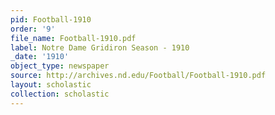 ```yaml
---
pid: Football-1910
order: '9'
file_name: Football-1910.pdf
label: Notre Dame Gridiron Season - 1910
_date: '1910'
object_type: newspaper
source: http://archives.nd.edu/Football/Football-1910.pdf
layout: scholastic
collection: scholastic
---
```

